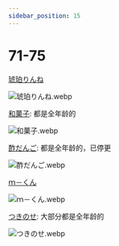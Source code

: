 ```yaml
---
sidebar_position: 15
---
```


# 71-75

[琥珀りんね](https://www.pixiv.net/users/79669498/illustrations)

![琥珀りんね.webp](https://p.inari.site/usr/1818/68e53bca2e26c.webp)

[和菓子](https://x.com/wagashi928/media): 都是全年龄的

![和菓子.webp](https://p.inari.site/usr/1818/68e53bcc433ca.webp)

[酢だんご](https://x.com/_sudango/media): 都是全年龄的，已停更

![酢だんご.webp](https://p.inari.site/usr/1818/68ebb7cb8a43a.webp)

[ｍ－くん](https://www.pixiv.net/users/899657/illustrations)

![ｍ－くん.webp](https://p.inari.site/usr/1818/68f5a1a4c0b26.webp)

[つきのせ](https://www.pixiv.net/users/16680909/illustrations): 大部分都是全年龄的

![つきのせ.webp](https://p.inari.site/usr/1818/68e53bc9147a6.webp)
